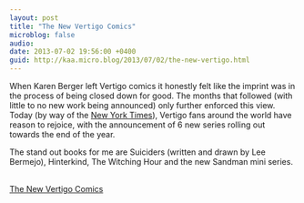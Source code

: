 ```yaml
---
layout: post
title: "The New Vertigo Comics"
microblog: false
audio: 
date: 2013-07-02 19:56:00 +0400
guid: http://kaa.micro.blog/2013/07/02/the-new-vertigo.html
---
```

<p>When Karen Berger left Vertigo comics it honestly felt like the imprint was in the process of being closed down for good. The months that followed (with little to no new work being announced) only further enforced this view. Today (by way of the <a href="http://www.nytimes.com/2013/07/01/business/media/vertigo-a-dc-comics-brand-is-rebuilding-with-6-new-series.html?pagewanted=all&amp;_r=1&amp;">New York Times</a>), Vertigo fans around the world have reason to rejoice, with the announcement of 6 new series rolling out towards the end of the year.</p>

<p>The stand out books for me are Suiciders (written and drawn by Lee Bermejo), Hinterkind, The Witching Hour and the new Sandman mini series.</p><br /><a href='http://www.dccomics.com/blog/2013/07/01/the-new-york-times-highlights-vertigo-announces-6-new-titles#1'>The New Vertigo Comics</a>
